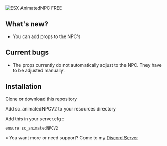 ![ESX  AnimatedNPC  FREE](https://github.com/ScubeScripts/sc_animatedNPC/assets/104854776/3d916a16-72c3-4b04-bb85-f75c405e9259)

## What's new?

- You can add props to the NPC's

## Current bugs

- The props currently do not automatically adjust to the NPC. They have to be adjusted manually.

## Installation

Clone or download this repository

Add sc_animatedNPCV2 to your resources directory

Add this in your server.cfg :
```
ensure sc_animatedNPCV2
```
» You want more or need support? Come to my [Discord Server](https://discord.gg/Mqgewse3Yc)
